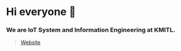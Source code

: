 # Hi everyone 👋

### We are IoT System and Information Engineering at KMITL.

> [Website](https://ite.kmitl.ac.th/about.php)
